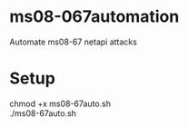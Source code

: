 # ms08-067automation
Automate ms08-67 netapi attacks  

# Setup
chmod +x ms08-67auto.sh  
./ms08-67auto.sh

